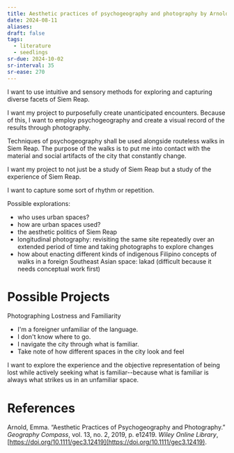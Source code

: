 ```yaml
---
title: Aesthetic practices of psychogeography and photography by Arnold
date: 2024-08-11
aliases: 
draft: false
tags:
  - literature
  - seedlings
sr-due: 2024-10-02
sr-interval: 35
sr-ease: 270
---
```

I want to use intuitive and sensory methods for exploring and capturing diverse facets of Siem Reap.

I want my project to purposefully create unanticipated encounters. Because of this, I want to employ psychogeography and create a visual record of the results through photography.

Techniques of psychogeography shall be used alongside routeless walks in Siem Reap. The purpose of the walks is to put me into contact with the material and social artifacts of the city that constantly change.

I want my project to not just be a study of Siem Reap but a study of the experience of Siem Reap.

I want to capture some sort of rhythm or repetition.

Possible explorations:
- who uses urban spaces?
- how are urban spaces used?
- the aesthetic politics of Siem Reap
- longitudinal photography: revisiting the same site repeatedly over an extended period of time and taking photographs to explore changes
- how about enacting different kinds of indigenous Filipino concepts of walks in a foreign Southeast Asian space: lakad (difficult because it needs conceptual work first)

# Possible Projects

Photographing Lostness and Familiarity

- I'm a foreigner unfamiliar of the language.
- I don't know where to go.
- I navigate the city through what is familiar.
- Take note of how different spaces in the city look and feel

I want to explore the experience and the objective representation of being lost while actively seeking what is familiar--because what is familiar is always what strikes us in an unfamiliar space.

# References

Arnold, Emma. “Aesthetic Practices of Psychogeography and Photography.” _Geography Compass_, vol. 13, no. 2, 2019, p. e12419. _Wiley Online Library_, [https://doi.org/10.1111/gec3.12419](https://doi.org/10.1111/gec3.12419).